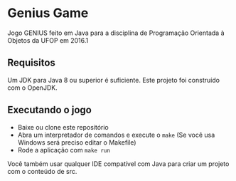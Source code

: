 # Genius Game
Jogo GENIUS feito em Java para a disciplina de Programação Orientada à Objetos da UFOP em 2016.1

## Requisitos
Um JDK para Java 8 ou superior é suficiente. Este projeto foi construído com o OpenJDK.

## Executando o jogo

* Baixe ou clone este repositório
* Abra um interpretador de comandos e execute o `make` (Se você usa Windows será preciso editar o Makefile)
* Rode a aplicação com `make run`

Você também usar qualquer IDE compatível com Java para criar um projeto com o conteúdo de src.
